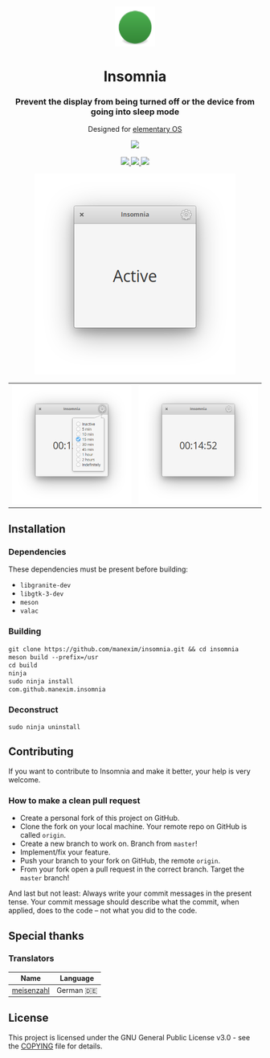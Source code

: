 <div align="center">
  <span align="center"> <img width="80" height="80" class="center" src="data/icons/128/com.github.manexim.insomnia.svg" alt="Icon"></span>
  <h1 align="center">Insomnia</h1>
  <h3 align="center">Prevent the display from being turned off or the device from going into sleep mode</h3>
  <p align="center">Designed for <a href="https://elementary.io">elementary OS</a></p>
</div>

<p align="center">
  <a href="https://appcenter.elementary.io/com.github.manexim.insomnia" target="_blank">
    <img src="https://appcenter.elementary.io/badge.svg">
  </a>
</p>

<p align="center">
  <a href="https://travis-ci.org/manexim/insomnia">
    <img src="https://img.shields.io/travis/manexim/insomnia.svg">
  </a>
  <a href="https://github.com/manexim/insomnia/releases/">
    <img src="https://img.shields.io/github/release/manexim/insomnia.svg">
  </a>
  <a href="https://github.com/manexim/insomnia/blob/master/COPYING">
    <img src="https://img.shields.io/github/license/manexim/insomnia.svg">
  </a>
</p>

<p align="center">
  <img src="data/screenshots/000.png">
  <table>
    <tr>
      <td>
        <img src="data/screenshots/001.png">
      </td>
      <td>
        <img src="data/screenshots/002.png">
      </td>
    </tr>
  </table>
</p>

## Installation

### Dependencies

These dependencies must be present before building:

-   `libgranite-dev`
-   `libgtk-3-dev`
-   `meson`
-   `valac`

### Building

```
git clone https://github.com/manexim/insomnia.git && cd insomnia
meson build --prefix=/usr
cd build
ninja
sudo ninja install
com.github.manexim.insomnia
```

### Deconstruct

```
sudo ninja uninstall
```

## Contributing

If you want to contribute to Insomnia and make it better, your help is very welcome.

### How to make a clean pull request

-   Create a personal fork of this project on GitHub.
-   Clone the fork on your local machine. Your remote repo on GitHub is called `origin`.
-   Create a new branch to work on. Branch from `master`!
-   Implement/fix your feature.
-   Push your branch to your fork on GitHub, the remote `origin`.
-   From your fork open a pull request in the correct branch. Target the `master` branch!

And last but not least: Always write your commit messages in the present tense.
Your commit message should describe what the commit, when applied, does to the code – not what you did to the code.

## Special thanks

### Translators

| Name                                            | Language   |
| ----------------------------------------------- | ---------- |
| [meisenzahl](https://github.com/meisenzahl)     | German 🇩🇪  |

## License

This project is licensed under the GNU General Public License v3.0 - see the [COPYING](COPYING) file for details.
